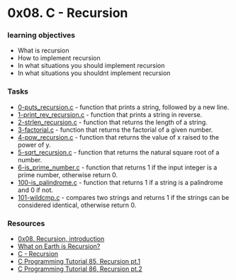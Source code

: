 # 0x08. C - Recursion

### learning objectives

- What is recursion
- How to implement recursion
- In what situations you should implement recursion
- In what situations you shouldnt implement recursion

### Tasks

- [0-puts_recursion.c](0-puts_recursion.c) - function that prints a string, followed by a new line.
- [1-print_rev_recursion.c](1-print_rev_recursion.c) - function that prints a string in reverse.
- [2-strlen_recursion.c](2-strlen_recursion.c) - function that returns the length of a string.
- [3-factorial.c](3-factorial.c) - function that returns the factorial of a given number.
- [4-pow_recursion.c](4-pow_recursion.c) - function that returns the value of x raised to the power of y.
- [5-sqrt_recursion.c](5-sqrt_recursion.c) - function that returns the natural square root of a number.
- [6-is_prime_number.c](6-is_prime_number.c) - function that returns 1 if the input integer is a prime number, otherwise return 0.
- [100-is_palindrome.c](100-is_palindrome.c) - function that returns 1 if a string is a palindrome and 0 if not.
- [101-wildcmp.c](101-wildcmp.c) - compares two strings and returns 1 if the strings can be considered identical, otherwise return 0.


### Resources

- [0x08. Recursion, introduction](https://holbertonintranet.s3.amazonaws.com/uploads/misc/2021/1/2818ba6f14f644b871dcbd746925fa15b8cd5937.pdf?X-Amz-Algorithm=AWS4-HMAC-SHA256&X-Amz-Credential=AKIARDDGGGOUWMNL5ANN%2F20210707%2Fus-east-1%2Fs3%2Faws4_request&X-Amz-Date=20210707T120654Z&X-Amz-Expires=86400&X-Amz-SignedHeaders=host&X-Amz-Signature=fd8c154f97a7c59ea8f7d27585a54db932802b8fca78275045641786c815960c)
- [What on Earth is Recursion?](https://www.youtube.com/watch?v=Mv9NEXX1VHc)
- [C - Recursion](https://www.tutorialspoint.com/cprogramming/c_recursion.htm)
- [C Programming Tutorial 85, Recursion pt.1](https://www.youtube.com/watch?v=XGxbXMP6k8k)
- [C Programming Tutorial 86, Recursion pt.2](https://www.youtube.com/watch?v=7XiIS6HobNs)